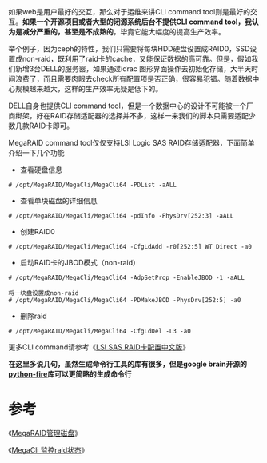 如果web是用户最好的交互，那么对于运维来讲CLI command tool则是最好的交互。**如果一个开源项目或者大型的闭源系统后台不提供CLI command tool，我认为是减分严重的，甚至是不成熟的**，毕竟它能大幅度的提高生产效率。

举个例子，因为ceph的特性，我们只需要将每块HDD硬盘设置成RAID0，SSD设置成non-raid，既利用了raid卡的cache，又能保证数据的高可靠。但是，假如我们新增3台DELL的服务器，如果通过idrac 图形界面操作去初始化存储，大半天时间浪费了，而且需要肉眼去check所有配置项是否正确，很容易犯错。随着数据中心规模越来越大，这样的生产效率无疑是低下的。

DELL自身也提供CLI command tool，但是一个数据中心的设计不可能被一个厂商绑架，好在RAID存储适配器的选择并不多，这样一来我们的脚本只需要适配少数几款RAID卡即可。

MegaRAID command tool仅仅支持LSI Logic SAS RAID存储适配器，下面简单介绍一下几个功能

- 查看硬盘信息
```
# /opt/MegaRAID/MegaCli/MegaCli64 -PDList -aALL
```
- 查看单块磁盘的详细信息
```
# /opt/MegaRAID/MegaCli/MegaCli64 -pdInfo -PhysDrv[252:3] -aALL
```
- 创建RAID0
```
# /opt/MegaRAID/MegaCli/MegaCli64 -CfgLdAdd -r0[252:5] WT Direct -a0
```
- 启动RAID卡的JBOD模式（non-raid）
```
# /opt/MegaRAID/MegaCli/MegaCli64 -AdpSetProp -EnableJBOD -1 -aALL

将一块盘设置成non-raid
# /opt/MegaRAID/MegaCli/MegaCli64 -PDMakeJBOD -PhysDrv[252:5] -a0 
```
- 删除raid
```
# /opt/MegaRAID/MegaCli/MegaCli64 -CfgLdDel -L3 -a0
```
更多CLI command请参考《[LSI SAS RAID卡配置中文版](https://wenku.baidu.com/view/79f0d0482b160b4e767fcfb0)》

**在这里多说几句，虽然生成命令行工具的库有很多，但是google brain开源的[python-fire](https://github.com/google/python-fire)库可以更简略的生成命令行**
# 参考
《[MegaRAID管理磁盘](http://blog.csdn.net/shengyyyyyy/article/details/78951747)》

《[MegaCli 监控raid状态](http://blog.chinaunix.net/uid-25135004-id-3139293.html)》
